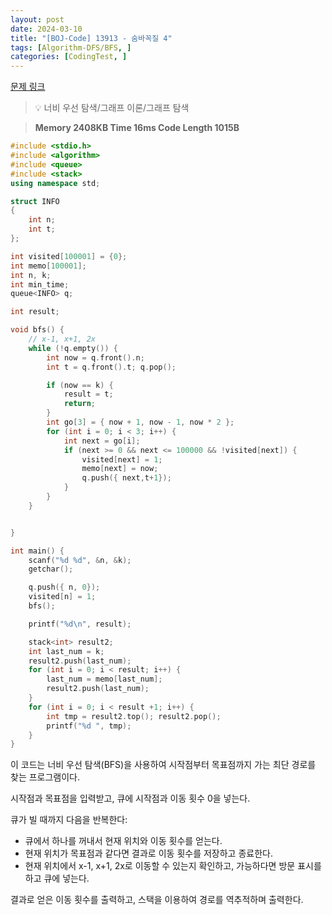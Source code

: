 ```yaml
---
layout: post
date: 2024-03-10
title: "[BOJ-Code] 13913 - 숨바꼭질 4"
tags: [Algorithm-DFS/BFS, ]
categories: [CodingTest, ]
---
```


[문제 링크](https://www.acmicpc.net/problem/13913)


> 💡 너비 우선 탐색/그래프 이론/그래프 탐색


> **Memory   2408KB                                   Time   16ms                               Code Length   1015B**


```c++
#include <stdio.h>
#include <algorithm>
#include <queue>
#include <stack>
using namespace std;

struct INFO
{
	int n;
	int t;
};

int visited[100001] = {0};
int memo[100001];
int n, k;
int min_time;
queue<INFO> q;

int result;

void bfs() {
	// x-1, x+1, 2x
	while (!q.empty()) {
		int now = q.front().n; 
		int t = q.front().t; q.pop();

		if (now == k) {
			result = t;
			return;
		}
		int go[3] = { now + 1, now - 1, now * 2 };
		for (int i = 0; i < 3; i++) {
			int next = go[i];
			if (next >= 0 && next <= 100000 && !visited[next]) {
				visited[next] = 1;
				memo[next] = now;
				q.push({ next,t+1});
			}
		}
	}


}

int main() {
	scanf("%d %d", &n, &k);
	getchar();

	q.push({ n, 0});
	visited[n] = 1;
	bfs();

	printf("%d\n", result);

	stack<int> result2;
	int last_num = k;
	result2.push(last_num);
	for (int i = 0; i < result; i++) {
		last_num = memo[last_num];
		result2.push(last_num);
	}
	for (int i = 0; i < result +1; i++) {
		int tmp = result2.top(); result2.pop();
		printf("%d ", tmp);
	}
}
```


이 코드는 너비 우선 탐색(BFS)을 사용하여 시작점부터 목표점까지 가는 최단 경로를 찾는 프로그램이다.

시작점과 목표점을 입력받고, 큐에 시작점과 이동 횟수 0을 넣는다.

큐가 빌 때까지 다음을 반복한다:
- 큐에서 하나를 꺼내서 현재 위치와 이동 횟수를 얻는다.
- 현재 위치가 목표점과 같다면 결과로 이동 횟수를 저장하고 종료한다.
- 현재 위치에서 x-1, x+1, 2x로 이동할 수 있는지 확인하고, 가능하다면 방문 표시를 하고 큐에 넣는다.

결과로 얻은 이동 횟수를 출력하고, 스택을 이용하여 경로를 역추적하며 출력한다.

